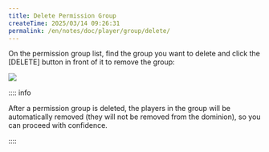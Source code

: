 ```yaml
---
title: Delete Permission Group
createTime: 2025/03/14 09:26:31
permalink: /en/notes/doc/player/group/delete/
---
```


On the permission group list, find the group you want to delete and click the [DELETE] button in front of it to remove the group:

![](/player/group/delete/1.png)

:::: info

After a permission group is deleted, the players in the group will be automatically removed (they will not be removed from the dominion), so you can proceed with confidence.

::::
